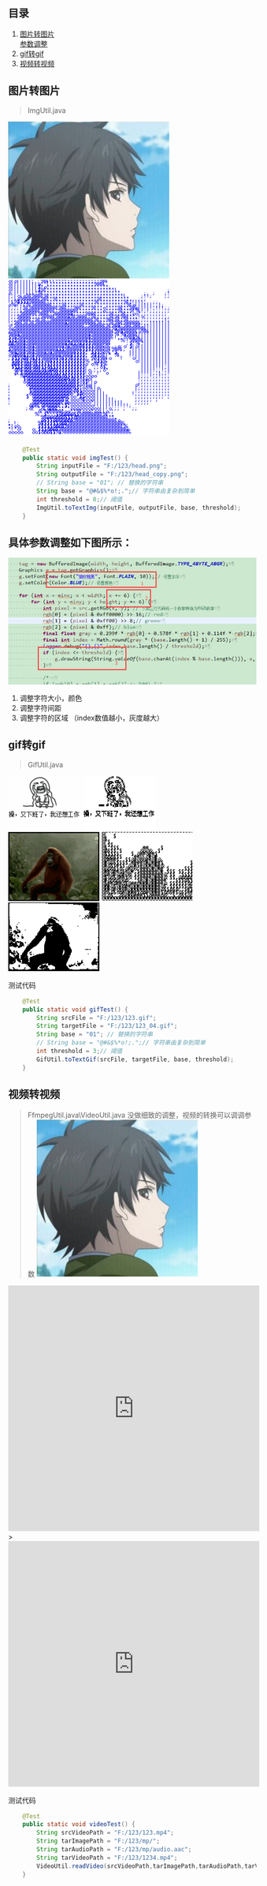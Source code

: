## 目录
1. [图片转图片](#图片转图片)  
   [参数调整](参数调整)  
2. [gif转gif](#gif转gif)  
3. [视频转视频](#视频转视频)  


<h2 id="图片转图片">图片转图片</h2>  

> ImgUtil.java

![原图](img/head.png) ![转换后](img/head_copy.png)  

```java
    @Test
    public static void imgTest() {
        String inputFile = "F:/123/head.png";
        String outputFile = "F:/123/head_copy.png";
        // String base = "01"; // 替换的字符串
        String base = "@#&$%*o!;.";// 字符串由复杂到简单
        int threshold = 8;// 阈值
        ImgUtil.toTextImg(inputFile, outputFile, base, threshold);
    }
```

<h2 id="参数调整">具体参数调整如下图所示：</h2>  

![参数调整](img/paranCode.png)  

1. 调整字符大小，颜色    
2. 调整字符间距    
3. 调整字符的区域  （index数值越小，灰度越大）    


<h2 id="gif转gif">gif转gif</h2>  

>  GifUtil.java  

![原图](img/1.gif) ![转换后1](img/1_03.gif)  
![原图](img/123.gif) ![转换后1](img/123_03.gif) ![转换后2](img/123_04.gif)  

测试代码
```java
    @Test
    public static void gifTest() {
        String srcFile = "F:/123/123.gif";
        String targetFile = "F:/123/123_04.gif";
        String base = "01"; // 替换的字符串
        // String base = "@#&$%*o!;.";// 字符串由复杂到简单
        int threshold = 3;// 阈值
        GifUtil.toTextGif(srcFile, targetFile, base, threshold);
    }
```



<h2 id="视频转视频">视频转视频</h2> 

> FfmpegUtil.java\VideoUtil.java
没做细致的调整，视频的转换可以调调参数
[![Watch the video](img/head.png)](http://pab9ul5c4.bkt.clouddn.com/123.mp4)
>   
<iframe height="498" width="510" src="http://pab9ul5c4.bkt.clouddn.com/123.mp4" frameborder="0" allowfullscreen></iframe>
>   
<iframe height="498" width="510" src="http://pab9ul5c4.bkt.clouddn.com/1234.mp4" frameborder="0" allowfullscreen></iframe>

测试代码
```java
    @Test
    public static void videoTest() {
        String srcVideoPath = "F:/123/123.mp4";
        String tarImagePath = "F:/123/mp/";
        String tarAudioPath = "F:/123/mp/audio.aac";
        String tarVideoPath = "F:/123/1234.mp4";
        VideoUtil.readVideo(srcVideoPath,tarImagePath,tarAudioPath,tarVideoPath);
    }
```
